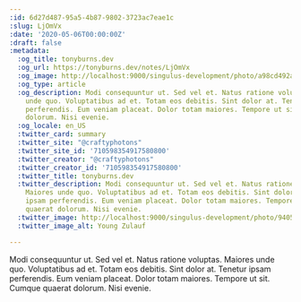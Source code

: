 ```yaml
---
:id: 6d27d487-95a5-4b87-9802-3723ac7eae1c
:slug: LjOmVx
:date: '2020-05-06T00:00:00Z'
:draft: false
:metadata:
  :og_title: tonyburns.dev
  :og_url: https://tonyburns.dev/notes/LjOmVx
  :og_image: http://localhost:9000/singulus-development/photo/a98cd492ab15830e58c1bb750cdb852f.jpeg
  :og_type: article
  :og_description: Modi consequuntur ut. Sed vel et. Natus ratione voluptas. Maiores
    unde quo. Voluptatibus ad et. Totam eos debitis. Sint dolor at. Tenetur ipsam
    perferendis. Eum veniam placeat. Dolor totam maiores. Tempore ut sit. Cumque quaerat
    dolorum. Nisi evenie.
  :og_locale: en_US
  :twitter_card: summary
  :twitter_site: "@craftyphotons"
  :twitter_site_id: '710598354917580800'
  :twitter_creator: "@craftyphotons"
  :twitter_creator_id: '710598354917580800'
  :twitter_title: tonyburns.dev
  :twitter_description: Modi consequuntur ut. Sed vel et. Natus ratione voluptas.
    Maiores unde quo. Voluptatibus ad et. Totam eos debitis. Sint dolor at. Tenetur
    ipsam perferendis. Eum veniam placeat. Dolor totam maiores. Tempore ut sit. Cumque
    quaerat dolorum. Nisi evenie.
  :twitter_image: http://localhost:9000/singulus-development/photo/9405525f92f5b393ab07f49c89bff587.jpeg
  :twitter_image_alt: Young Zulauf

---
```


Modi consequuntur ut. Sed vel et. Natus ratione voluptas. Maiores unde quo. Voluptatibus ad et. Totam eos debitis. Sint dolor at. Tenetur ipsam perferendis. Eum veniam placeat. Dolor totam maiores. Tempore ut sit. Cumque quaerat dolorum. Nisi evenie.
